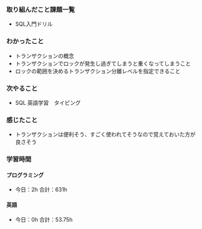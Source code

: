 ### 取り組んだこと課題一覧
- SQL入門ドリル
### わかったこと
- トランザクションの概念
- トランザクションでロックが発生し過ぎてしまうと重くなってしまうこと
- ロックの範囲を決めるトランザクション分離レベルを指定できること
### 次やること
- SQL  英語学習　タイピング
### 感じたこと
- トランザクションは便利そう、すごく使われてそうなので覚えておいた方が良さそう
### 学習時間
#### プログラミング
- 今日：2h 合計：631h
#### 英語
- 今日：0h 合計：53.75h